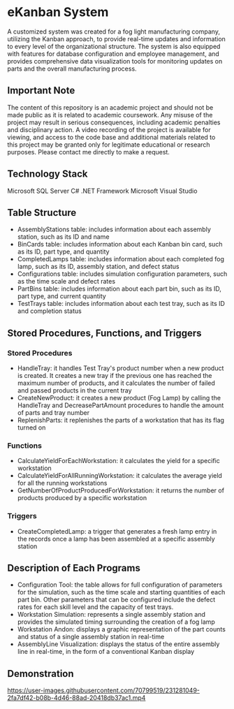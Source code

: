 # eKanban System
A customized system was created for a fog light manufacturing company, utilizing the Kanban approach, to provide real-time updates and information to every level of the organizational structure. The system is also equipped with features for database configuration and employee management, and provides comprehensive data visualization tools for monitoring updates on parts and the overall manufacturing process.


## Important Note
The content of this repository is an academic project and should not be made public as it is related to academic coursework. Any misuse of the project may result in serious consequences, including academic penalties and disciplinary action. A video recording of the project is available for viewing, and access to the code base and additional materials related to this project may be granted only for legitimate educational or research purposes. Please contact me directly to make a request.


## Technology Stack
Microsoft SQL Server
C#
.NET Framework
Microsoft Visual Studio


## Table Structure
* AssemblyStations table: includes information about each assembly station, such as its ID and name
* BinCards table: includes information about each Kanban bin card, such as its ID, part type, and quantity
* CompletedLamps table: includes information about each completed fog lamp, such as its ID, assembly station, and defect status
* Configurations table: includes simulation configuration parameters, such as the time scale and defect rates
* PartBins table: includes information about each part bin, such as its ID, part type, and current quantity
* TestTrays table: includes information about each test tray, such as its ID and completion status


## Stored Procedures, Functions, and Triggers
### Stored Procedures
* HandleTray: it handles Test Tray's product number when a new product is created. It creates a new tray if the previous one has reached the maximum number of products, and it calculates the number of failed and passed products in the current tray
* CreateNewProduct: it creates a new product (Fog Lamp) by calling the HandleTray and DecreasePartAmount procedures to handle the amount of parts and tray number
* ReplenishParts: it replenishes the parts of a workstation that has its flag turned on

### Functions
* CalculateYieldForEachWorkstation: it calculates the yield for a specific workstation
* CalculateYieldForAllRunningWorkstation: it calculates the average yield for all the running workstations
* GetNumberOfProductProducedForWorkstation: it returns the number of products produced by a specific workstation

### Triggers
* CreateCompletedLamp: a trigger that generates a fresh lamp entry in the records once a lamp has been assembled at a specific assembly station


## Description of Each Programs
* Configuration Tool: the table allows for full configuration of parameters for the simulation, such as the time scale and starting quantities of each part bin. Other parameters that can be configured include the defect rates for each skill level and the capacity of test trays.
* Workstation Simulation: represents a single assembly station and provides the simulated timing surrounding the creation of a fog lamp
* Workstation Andon: displays a graphic representation of the part counts and status of a single assembly station in real-time
* AssemblyLine Visualization: displays the status of the entire assembly line in real-time, in the form of a conventional Kanban display


## Demonstration
https://user-images.githubusercontent.com/70799519/231281049-2fa7df42-b08b-4d46-88ad-20418db37ac1.mp4

